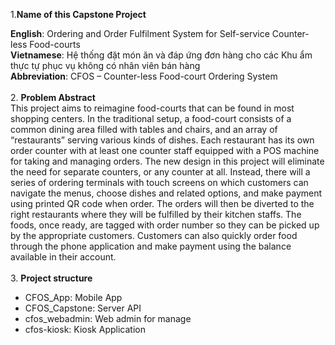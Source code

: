 1.<b>Name of this Capstone Project</b>

<b>English</b>: Ordering and Order Fulfilment System for Self-service Counter-less Food-courts	<br/>
<b>Vietnamese</b>: Hệ thống đặt món ăn và đáp ứng đơn hàng cho các Khu ẩm thực tự phục vụ không có nhân viên bán hàng <br/>
<b>Abbreviation</b>: CFOS – Counter-less Food-court Ordering System <br/><br/>
2.	<b>Problem Abstract </b><br/>
This project aims to reimagine food-courts that can be found in most shopping centers. In the traditional setup, a food-court consists of a common dining area filled with tables and chairs, and an array of “restaurants” serving various kinds of dishes. Each restaurant has its own order counter with at least one counter staff equipped with a POS machine for taking and managing orders. 
The new design in this project will eliminate the need for separate counters, or any counter at all. Instead, there will a series of ordering terminals with touch screens on which customers can navigate the menus, choose dishes and related options, and make payment using printed QR code when order. 
The orders will then be diverted to the right restaurants where they will be fulfilled by their kitchen staffs. The foods, once ready, are tagged with order number so they can be picked up by the appropriate customers. Customers can also quickly order food through the phone application and make payment using the balance available in their account.<br/><br/>
3. <b>Project structure</b> 
- CFOS_App: Mobile App
- CFOS_Capstone: Server API
- cfos_webadmin: Web admin for manage
- cfos-kiosk: Kiosk Application

